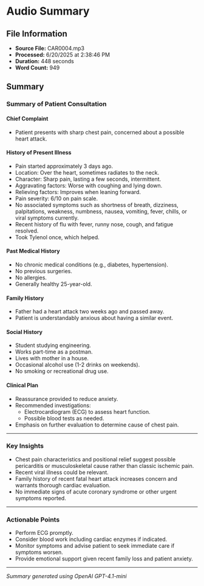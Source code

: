 # Audio Summary

## File Information
- **Source File:** CAR0004.mp3
- **Processed:** 6/20/2025 at 2:38:46 PM
- **Duration:** 448 seconds
- **Word Count:** 949

## Summary

### Summary of Patient Consultation

#### Chief Complaint
- Patient presents with sharp chest pain, concerned about a possible heart attack.

#### History of Present Illness
- Pain started approximately 3 days ago.
- Location: Over the heart, sometimes radiates to the neck.
- Character: Sharp pain, lasting a few seconds, intermittent.
- Aggravating factors: Worse with coughing and lying down.
- Relieving factors: Improves when leaning forward.
- Pain severity: 6/10 on pain scale.
- No associated symptoms such as shortness of breath, dizziness, palpitations, weakness, numbness, nausea, vomiting, fever, chills, or viral symptoms currently.
- Recent history of flu with fever, runny nose, cough, and fatigue resolved.
- Took Tylenol once, which helped.

#### Past Medical History
- No chronic medical conditions (e.g., diabetes, hypertension).
- No previous surgeries.
- No allergies.
- Generally healthy 25-year-old.

#### Family History
- Father had a heart attack two weeks ago and passed away.
- Patient is understandably anxious about having a similar event.

#### Social History
- Student studying engineering.
- Works part-time as a postman.
- Lives with mother in a house.
- Occasional alcohol use (1-2 drinks on weekends).
- No smoking or recreational drug use.

#### Clinical Plan
- Reassurance provided to reduce anxiety.
- Recommended investigations:
  - Electrocardiogram (ECG) to assess heart function.
  - Possible blood tests as needed.
- Emphasis on further evaluation to determine cause of chest pain.

---

### Key Insights
- Chest pain characteristics and positional relief suggest possible pericarditis or musculoskeletal cause rather than classic ischemic pain.
- Recent viral illness could be relevant.
- Family history of recent fatal heart attack increases concern and warrants thorough cardiac evaluation.
- No immediate signs of acute coronary syndrome or other urgent symptoms reported.

---

### Actionable Points
- Perform ECG promptly.
- Consider blood work including cardiac enzymes if indicated.
- Monitor symptoms and advise patient to seek immediate care if symptoms worsen.
- Provide emotional support given recent family loss and patient anxiety.

---
*Summary generated using OpenAI GPT-4.1-mini*
